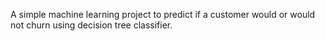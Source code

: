 A simple machine learning project to predict if a customer would or would not churn using  decision tree classifier.

